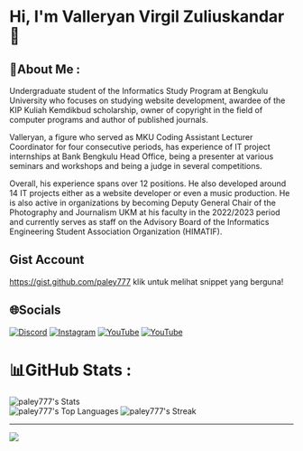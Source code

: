 
# Hi, I'm Valleryan Virgil Zuliuskandar 👋
## 💫About Me :
Undergraduate student of the Informatics Study Program at Bengkulu University who focuses on studying website development, awardee of the KIP Kuliah Kemdikbud scholarship, owner of copyright in the field of computer programs and author of published journals.

Valleryan, a figure who served as MKU Coding Assistant Lecturer Coordinator for four consecutive periods, has experience of IT project internships at Bank Bengkulu Head Office, being a presenter at various seminars and workshops and being a judge in several competitions.

Overall, his experience spans over 12 positions. He also developed around 14 IT projects either as a website developer or even a music production. He is also active in organizations by becoming Deputy General Chair of the Photography and Journalism UKM at his faculty in the 2022/2023 period and currently serves as staff on the Advisory Board of the Informatics Engineering Student Association Organization (HIMATIF).

## Gist Account
https://gist.github.com/paley777 klik untuk melihat snippet yang berguna!


## 🌐Socials
[![Discord](https://img.shields.io/badge/Discord-%237289DA.svg?logo=discord&logoColor=white)](https://discord.com/users/756348391381926010)
[![Instagram](https://img.shields.io/badge/Instagram-%23E4405F.svg?logo=Instagram&logoColor=white)](https://instagram.com/valley_feeds)
[![YouTube](https://img.shields.io/badge/YouTube-%23FF0000.svg?logo=YouTube&logoColor=white)](https://www.youtube.com/channel/UCUncJttuGfDFnwgWZ2xLtyg)
[![YouTube](https://img.shields.io/badge/Linkedin-account-brightgreen)](https://www.linkedin.com/in/valleryan-virgil-zuliuskandar-50366a242/)


# 📊GitHub Stats :
![paley777's Stats](https://github-readme-stats.vercel.app/api?username=paley777&theme=outrun&show_icons=true&hide_border=false&count_private=true)
<br>
![paley777's Top Languages](https://github-readme-stats.vercel.app/api/top-langs/?username=paley777&theme=outrun&show_icons=true&hide_border=false&layout=compact)
![paley777's Streak](https://github-readme-streak-stats.herokuapp.com/?user=paley777&theme=outrun&hide_border=false)

---
[![](https://visitcount.itsvg.in/api?id=paley777&icon=8&color=12)](https://visitcount.itsvg.in)
